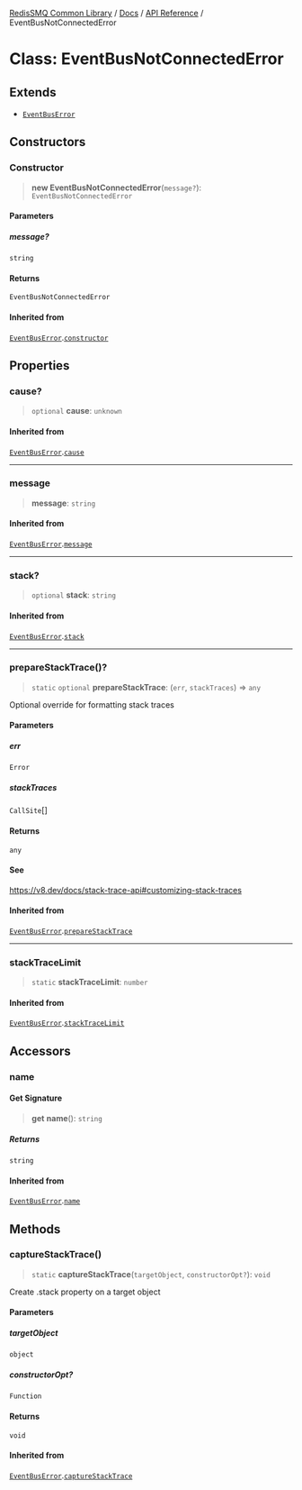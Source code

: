 [RedisSMQ Common Library](../../../README.md) / [Docs](../../README.md) / [API Reference](../README.md) / EventBusNotConnectedError

# Class: EventBusNotConnectedError

## Extends

- [`EventBusError`](EventBusError.md)

## Constructors

### Constructor

> **new EventBusNotConnectedError**(`message?`): `EventBusNotConnectedError`

#### Parameters

##### message?

`string`

#### Returns

`EventBusNotConnectedError`

#### Inherited from

[`EventBusError`](EventBusError.md).[`constructor`](EventBusError.md#constructor)

## Properties

### cause?

> `optional` **cause**: `unknown`

#### Inherited from

[`EventBusError`](EventBusError.md).[`cause`](EventBusError.md#cause)

***

### message

> **message**: `string`

#### Inherited from

[`EventBusError`](EventBusError.md).[`message`](EventBusError.md#message)

***

### stack?

> `optional` **stack**: `string`

#### Inherited from

[`EventBusError`](EventBusError.md).[`stack`](EventBusError.md#stack)

***

### prepareStackTrace()?

> `static` `optional` **prepareStackTrace**: (`err`, `stackTraces`) => `any`

Optional override for formatting stack traces

#### Parameters

##### err

`Error`

##### stackTraces

`CallSite`[]

#### Returns

`any`

#### See

https://v8.dev/docs/stack-trace-api#customizing-stack-traces

#### Inherited from

[`EventBusError`](EventBusError.md).[`prepareStackTrace`](EventBusError.md#preparestacktrace)

***

### stackTraceLimit

> `static` **stackTraceLimit**: `number`

#### Inherited from

[`EventBusError`](EventBusError.md).[`stackTraceLimit`](EventBusError.md#stacktracelimit)

## Accessors

### name

#### Get Signature

> **get** **name**(): `string`

##### Returns

`string`

#### Inherited from

[`EventBusError`](EventBusError.md).[`name`](EventBusError.md#name)

## Methods

### captureStackTrace()

> `static` **captureStackTrace**(`targetObject`, `constructorOpt?`): `void`

Create .stack property on a target object

#### Parameters

##### targetObject

`object`

##### constructorOpt?

`Function`

#### Returns

`void`

#### Inherited from

[`EventBusError`](EventBusError.md).[`captureStackTrace`](EventBusError.md#capturestacktrace)
